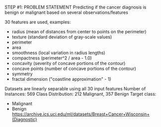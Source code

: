 STEP #1: PROBLEM STATEMENT
Predicting if the cancer diagnosis is benign or malignant based on several observations/features

30 features are used, examples:

  - radius (mean of distances from center to points on the perimeter)
  - texture (standard deviation of gray-scale values)
  - perimeter
  - area
  - smoothness (local variation in radius lengths)
  - compactness (perimeter^2 / area - 1.0)
  - concavity (severity of concave portions of the contour)
  - concave points (number of concave portions of the contour)
  - symmetry 
  - fractal dimension ("coastline approximation" - 1)

Datasets are linearly separable using all 30 input features
Number of Instances: 569
Class Distribution: 212 Malignant, 357 Benign
Target class:

   - Malignant
   - Benign
https://archive.ics.uci.edu/ml/datasets/Breast+Cancer+Wisconsin+(Diagnostic)


